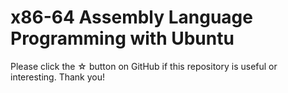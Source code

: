 # x86-64 Assembly Language Programming with Ubuntu

Please click the ☆ button on GitHub if this repository is useful or interesting. Thank you!
